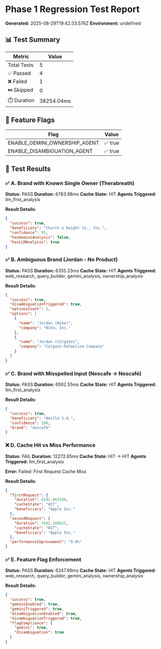 # Phase 1 Regression Test Report

**Generated:** 2025-08-29T19:42:33.576Z
**Environment:** undefined

## 📊 Test Summary

| Metric | Value |
|--------|-------|
| Total Tests | 5 |
| ✅ Passed | 4 |
| ❌ Failed | 1 |
| ⏭️ Skipped | 0 |
| ⏱️ Duration | 38254.04ms |

## 🔧 Feature Flags

| Flag | Value |
|------|-------|
| ENABLE_GEMINI_OWNERSHIP_AGENT | ✅ true |
| ENABLE_DISAMBIGUATION_AGENT | ✅ true |

## 🧪 Test Results

### ✅ A. Brand with Known Single Owner (Therabreath)

**Status:** PASS
**Duration:** 6783.98ms
**Cache State:** HIT
**Agents Triggered:** llm_first_analysis

**Result Details:**
```json
{
  "success": true,
  "beneficiary": "Church & Dwight Co., Inc.",
  "confidence": 95,
  "hasGeminiAnalysis": false,
  "hasLLMAnalysis": true
}
```

### ✅ B. Ambiguous Brand (Jordan - No Product)

**Status:** PASS
**Duration:** 6355.23ms
**Cache State:** HIT
**Agents Triggered:** web_research, query_builder, gemini_analysis, ownership_analysis

**Result Details:**
```json
{
  "success": true,
  "disambiguationTriggered": true,
  "optionsCount": 2,
  "options": [
    {
      "name": "Jordan (Nike)",
      "company": "Nike, Inc."
    },
    {
      "name": "Jordan (Colgate)",
      "company": "Colgate-Palmolive Company"
    }
  ]
}
```

### ✅ C. Brand with Misspelled Input (Nescafe → Nescafé)

**Status:** PASS
**Duration:** 6592.55ms
**Cache State:** HIT
**Agents Triggered:** llm_first_analysis

**Result Details:**
```json
{
  "success": true,
  "beneficiary": "Nestlé S.A.",
  "confidence": 100,
  "brand": "nescafe"
}
```

### ❌ D. Cache Hit vs Miss Performance

**Status:** FAIL
**Duration:** 12272.65ms
**Cache State:** HIT → HIT
**Agents Triggered:** llm_first_analysis

**Error:** Failed: First Request Cache Miss

**Result Details:**
```json
{
  "firstRequest": {
    "duration": 6241.063208,
    "cacheState": "HIT",
    "beneficiary": "Apple Inc."
  },
  "secondRequest": {
    "duration": 5682.388625,
    "cacheState": "HIT",
    "beneficiary": "Apple Inc."
  },
  "performanceImprovement": "9.0%"
}
```

### ✅ E. Feature Flag Enforcement

**Status:** PASS
**Duration:** 6247.99ms
**Cache State:** HIT
**Agents Triggered:** web_research, query_builder, gemini_analysis, ownership_analysis

**Result Details:**
```json
{
  "success": true,
  "geminiEnabled": true,
  "geminiTriggered": true,
  "disambiguationEnabled": true,
  "disambiguationTriggered": true,
  "flagCompliance": {
    "gemini": true,
    "disambiguation": true
  }
}
```

